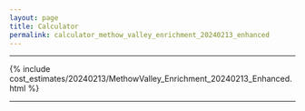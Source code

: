 ```yaml
---
layout: page
title: Calculator
permalink: calculator_methow_valley_enrichment_20240213_enhanced
---
```


___

{% include cost_estimates/20240213/MethowValley_Enrichment_20240213_Enhanced.html %}

___

